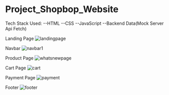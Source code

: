 # Project_Shopbop_Website

Tech Stack Used:
--HTML
--CSS
--JavaScript
--Backend Data(Mock Server Api Fetch)

Landing Page
![landingpage](https://user-images.githubusercontent.com/100846987/174234325-46868b5c-22fd-4a1f-94bc-fec30da79aca.PNG)

Navbar
![navbar1](https://user-images.githubusercontent.com/100846987/174234398-f67e7d0f-4038-43f8-a060-34b4b45ec6f7.PNG)

Product Page
![whatsnewpage](https://user-images.githubusercontent.com/100846987/174234537-4c81ac9d-a28d-4bee-9bd0-89f92f84b4b5.PNG)

Cart Page
![cart](https://user-images.githubusercontent.com/100846987/174234582-3f15a0af-7611-42c6-9c90-e211a62384a2.PNG)

Payment Page
![payment](https://user-images.githubusercontent.com/100846987/174234636-bd3f790a-f42d-431d-a237-7744b15aad79.PNG)

Footer
![footer](https://user-images.githubusercontent.com/100846987/174234682-2e0967a5-3cec-472c-bd4f-6c7d9098c65d.PNG)





